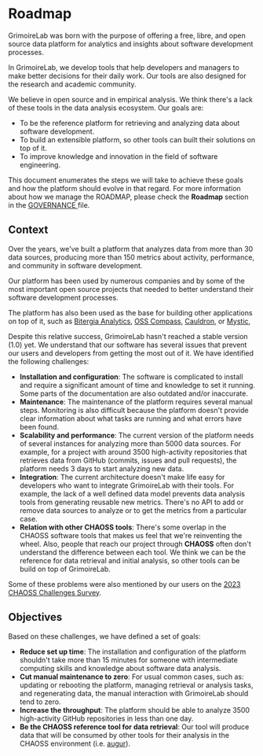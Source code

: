 # Roadmap

GrimoireLab was born with the purpose of offering a free, libre, and
open source data platform for analytics and insights about software
development processes.

In GrimoireLab, we develop tools that help developers and managers to make
better decisions for their daily work. Our tools are also designed for the
research and academic community.

We believe in open source and in empirical analysis. We think there's
a lack of these tools in the data analysis ecosystem. Our goals are:

- To be the reference platform for retrieving and analyzing data about
  software development.
- To build an extensible platform, so other tools can built their
  solutions on top of it.
- To improve knowledge and innovation in the field of software
  engineering.

This document enumerates the steps we will take to achieve these goals
and how the platform should evolve in that regard. For more information
about how we manage the ROADMAP, please check the **Roadmap** section in
the [GOVERNANCE ](./GOVERNANCE.md#roadmap) file.

## Context

Over the years, we've built a platform that analyzes data from more than
30 data sources, producing more than 150 metrics about activity, performance,
and community in software development.

Our platform has been used by numerous companies and by some of the most
important open source projects that needed to better understand their
software development processes.

The platform has also been used as the base for building other applications
on top of it, such as [Bitergia Analytics](https://github.com/bitergia-analytics),
[OSS Compass](https://compass.gitee.com/), [Cauldron](https://gitlab.com/cauldronio/),
or [Mystic](https://opensource.ieee.org/rit/mystic-group),

Despite this relative success, GrimoireLab hasn't reached a stable version
(1.0) yet. We understand that our software has several issues that prevent
our users and developers from getting the most out of it. We have identified
the following challenges:

- **Installation and configuration**: The software is complicated to install
  and require a significant amount of time and knowledge to set it running.
  Some parts of the documentation are also outdated and/or inaccurate.
- **Maintenance**: The maintenance of the platform requires several manual
  steps. Monitoring is also difficult because the platform doesn't provide clear
  information about what tasks are running and what errors have been
  found.
- **Scalability and performance**: The current version of the platform needs
  of several instances for analyzing more than 5000 data sources.
  For example, for a project with around 3500 high-activity repositories
  that retrieves data from GitHub (commits, issues and pull requests),
  the platform needs 3 days to start analyzing new data.
- **Integration**: The current architecture doesn't make life easy
  for developers who want to integrate GrimoireLab with their tools.
  For example, the lack of a well defined data model prevents data analysis
  tools from generating reusable new metrics. There's no API to add or
  remove data sources to analyze or to get the metrics from a particular
  case.
- **Relation with other CHAOSS tools**: There's some overlap in the CHAOSS
  software tools that makes us feel that we're reinventing the wheel. Also,
  people that reach our project through **CHAOSS** often don't understand
  the difference between each tool. We think we can be the reference for data
  retrieval and initial analysis, so other tools can be build on top of
  GrimoireLab.

Some of these problems were also mentioned by our users on the
[2023 CHAOSS Challenges Survey](https://github.com/chaoss/wg-data-science/blob/main/challenges_survey/Challenges_Survey_Results_2023.pdf).

## Objectives

Based on these challenges, we have defined a set of goals:

- **Reduce set up time**: The installation and configuration of the
  platform shouldn't take more than 15 minutes for someone with intermediate
  computing skills and knowledge about software data analysis.
- **Cut manual maintenance to zero**: For usual common cases, such as:
  updating or rebooting the platform, managing retrieval or analysis tasks,
  and regenerating data, the manual interaction with GrimoireLab should
  tend to zero.
- **Increase the throughput**: The platform should be able to analyze
  3500 high-activity GitHub repositories in less than one day.
- **Be the CHAOSS reference tool for data retrieval**: Our tool
  will produce data that will be consumed by other tools for their
  analysis in the CHAOSS environment (i.e. [augur](https://github.com/chaoss/augur)).
